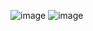 ![image](https://github.com/MNoraiz/JS-Calculator/assets/107045554/3d9152e9-7627-4376-8008-00c9bdd39086)
![image](https://github.com/MNoraiz/JS-Calculator/assets/107045554/973952bc-862c-44aa-897d-d3af07c89d9e)



